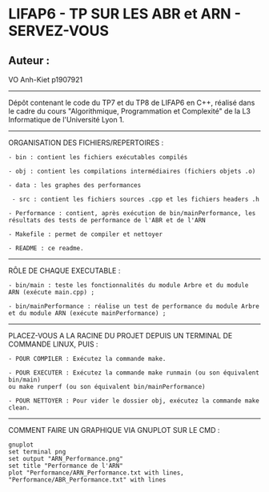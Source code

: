 # LIFAP6 - TP SUR LES ABR et ARN - SERVEZ-VOUS

## Auteur :
VO Anh-Kiet p1907921

-----------------

Dépôt contenant le code du TP7 et du TP8 de LIFAP6 en C++, réalisé dans le cadre du cours "Algorithmique, Programmation et Complexité"
de la L3 Informatique de l'Université Lyon 1.

-----------------

ORGANISATION DES FICHIERS/REPERTOIRES :
```
- bin : contient les fichiers exécutables compilés

- obj : contient les compilations intermédiaires (fichiers objets .o)

- data : les graphes des performances

 - src : contient les fichiers sources .cpp et les fichiers headers .h

- Performance : contient, après exécution de bin/mainPerformance, les résultats des tests de performance de l'ABR et de l'ARN

- Makefile : permet de compiler et nettoyer

- README : ce readme.
```
-----------------

RÔLE DE CHAQUE EXECUTABLE :
```
- bin/main : teste les fonctionnalités du module Arbre et du module ARN (exécute main.cpp) ;

- bin/mainPerformance : réalise un test de performance du module Arbre et du module ARN (exécute mainPerformance) ;
```
-----------------

PLACEZ-VOUS A LA RACINE DU PROJET DEPUIS UN TERMINAL DE COMMANDE LINUX, PUIS :
```
- POUR COMPILER : Exécutez la commande make.

- POUR EXECUTER : Exécutez la commande make runmain (ou son équivalent bin/main)
ou make runperf (ou son équivalent bin/mainPerformance)

- POUR NETTOYER : Pour vider le dossier obj, exécutez la commande make clean.
```
-----------------

COMMENT FAIRE UN GRAPHIQUE VIA GNUPLOT SUR LE CMD :
```
gnuplot
set terminal png
set output "ARN_Performance.png"
set title "Performance de l'ARN"
plot "Performance/ARN_Performance.txt with lines, "Performance/ABR_Performance.txt" with lines
```
